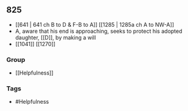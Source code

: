 ## 825
- [[641 | 641 ch B to D &amp; F-B to A]] [[1285 | 1285a ch A to NW-A]] 
- A, aware that his end is approaching, seeks to protect his adopted daughter, [[D]], by making a will
- [[1041]] [[1270]] 


### Group
- [[Helpfulness]]

### Tags
- #Helpfulness

